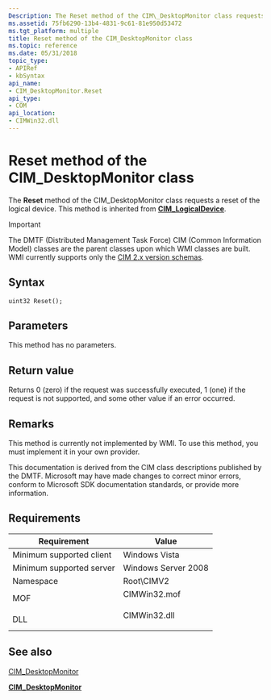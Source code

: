 ```yaml
---
Description: The Reset method of the CIM\_DesktopMonitor class requests a reset of the logical device.
ms.assetid: 75fb6290-13b4-4831-9c61-81e950d53472
ms.tgt_platform: multiple
title: Reset method of the CIM_DesktopMonitor class
ms.topic: reference
ms.date: 05/31/2018
topic_type: 
- APIRef
- kbSyntax
api_name: 
- CIM_DesktopMonitor.Reset
api_type: 
- COM
api_location: 
- CIMWin32.dll
---
```


# Reset method of the CIM\_DesktopMonitor class

The **Reset** method of the CIM\_DesktopMonitor class requests a reset of the logical device. This method is inherited from [**CIM\_LogicalDevice**](cim-logicaldevice.md).

> [!IMPORTANT]
> The DMTF (Distributed Management Task Force) CIM (Common Information Model) classes are the parent classes upon which WMI classes are built. WMI currently supports only the [CIM 2.x version schemas](https://dmtf.org/standards/cim/schemas).

 

## Syntax


```mof
uint32 Reset();
```



## Parameters

This method has no parameters.

## Return value

Returns 0 (zero) if the request was successfully executed, 1 (one) if the request is not supported, and some other value if an error occurred.

## Remarks

This method is currently not implemented by WMI. To use this method, you must implement it in your own provider.

This documentation is derived from the CIM class descriptions published by the DMTF. Microsoft may have made changes to correct minor errors, conform to Microsoft SDK documentation standards, or provide more information.

## Requirements



| Requirement | Value |
|-------------------------------------|-----------------------------------------------------------------------------------------|
| Minimum supported client<br/> | Windows Vista<br/>                                                                |
| Minimum supported server<br/> | Windows Server 2008<br/>                                                          |
| Namespace<br/>                | Root\\CIMV2<br/>                                                                  |
| MOF<br/>                      | <dl> <dt>CIMWin32.mof</dt> </dl> |
| DLL<br/>                      | <dl> <dt>CIMWin32.dll</dt> </dl> |



## See also

<dl> <dt>

[CIM\_DesktopMonitor](reset-method-in-class-cim-desktopmonitor.md)
</dt> <dt>

[**CIM\_DesktopMonitor**](cim-desktopmonitor.md)
</dt> </dl>

 

 




